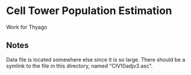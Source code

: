 Cell Tower Population Estimation
================================

Work for Thyago


Notes
-----

Data file is located somewhere else since it is so large. There should be a symlink to the file in this directory, named "CIV10adjv3.asc".
